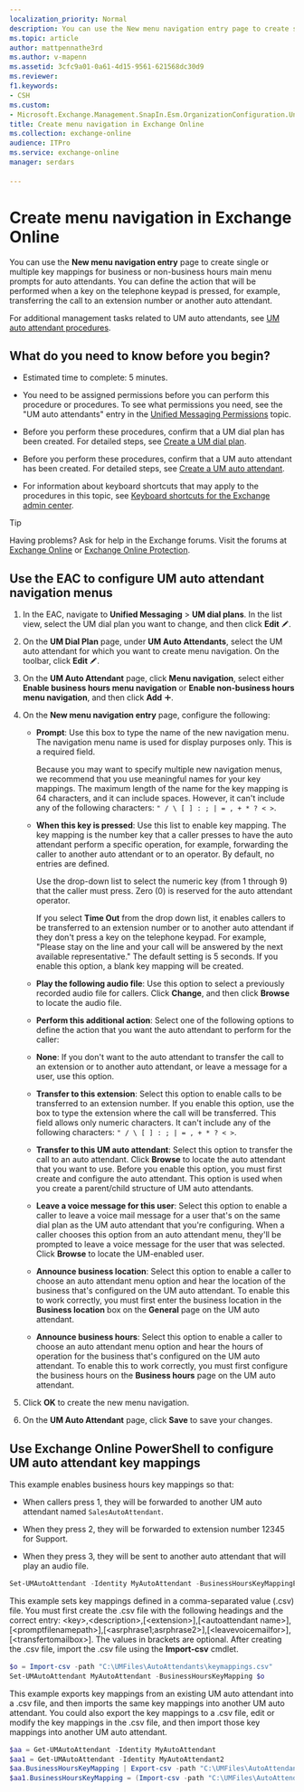 ```yaml
---
localization_priority: Normal
description: You can use the New menu navigation entry page to create single or multiple key mappings for business or non-business hours main menu prompts for auto attendants. You can define the action that will be performed when a key on the telephone keypad is pressed, for example, transferring the call to an extension number or another auto attendant.
ms.topic: article
author: mattpennathe3rd
ms.author: v-mapenn
ms.assetid: 3cfc9a01-0a61-4d15-9561-621568dc30d9
ms.reviewer: 
f1.keywords:
- CSH
ms.custom:
- Microsoft.Exchange.Management.SnapIn.Esm.OrganizationConfiguration.UnifiedMessaging.AutoAttendantKeyMappingControl
title: Create menu navigation in Exchange Online
ms.collection: exchange-online
audience: ITPro
ms.service: exchange-online
manager: serdars

---
```


# Create menu navigation in Exchange Online

You can use the **New menu navigation entry** page to create single or multiple key mappings for business or non-business hours main menu prompts for auto attendants. You can define the action that will be performed when a key on the telephone keypad is pressed, for example, transferring the call to an extension number or another auto attendant.

For additional management tasks related to UM auto attendants, see [UM auto attendant procedures](um-auto-attendant-procedures.md).

## What do you need to know before you begin?

- Estimated time to complete: 5 minutes.

- You need to be assigned permissions before you can perform this procedure or procedures. To see what permissions you need, see the "UM auto attendants" entry in the [Unified Messaging Permissions](https://technet.microsoft.com/library/d326c3bc-8f33-434a-bf02-a83cc26a5498.aspx) topic.

- Before you perform these procedures, confirm that a UM dial plan has been created. For detailed steps, see [Create a UM dial plan](../../voice-mail-unified-messaging/connect-voice-mail-system/create-um-dial-plan.md).

- Before you perform these procedures, confirm that a UM auto attendant has been created. For detailed steps, see [Create a UM auto attendant](create-a-um-auto-attendant.md).

- For information about keyboard shortcuts that may apply to the procedures in this topic, see [Keyboard shortcuts for the Exchange admin center](../../accessibility/keyboard-shortcuts-in-admin-center.md).

> [!TIP]
> Having problems? Ask for help in the Exchange forums. Visit the forums at [Exchange Online](https://go.microsoft.com/fwlink/p/?linkId=267542) or [Exchange Online Protection](https://go.microsoft.com/fwlink/p/?linkId=285351).

## Use the EAC to configure UM auto attendant navigation menus

1. In the EAC, navigate to **Unified Messaging** \> **UM dial plans**. In the list view, select the UM dial plan you want to change, and then click **Edit** ![Edit icon](../../media/ITPro_EAC_EditIcon.gif).

2. On the **UM Dial Plan** page, under **UM Auto Attendants**, select the UM auto attendant for which you want to create menu navigation. On the toolbar, click **Edit** ![Edit icon](../../media/ITPro_EAC_EditIcon.gif).

3. On the **UM Auto Attendant** page, click **Menu navigation**, select either **Enable business hours menu navigation** or **Enable non-business hours menu navigation**, and then click **Add** ![Add Icon](../../media/ITPro_EAC_AddIcon.gif).

4. On the **New menu navigation entry** page, configure the following:

   - **Prompt**: Use this box to type the name of the new navigation menu. The navigation menu name is used for display purposes only. This is a required field.

     Because you may want to specify multiple new navigation menus, we recommend that you use meaningful names for your key mappings. The maximum length of the name for the key mapping is 64 characters, and it can include spaces. However, it can't include any of the following characters: `" / \ [ ] : ; | = , + * ? < >`.

   - **When this key is pressed**: Use this list to enable key mapping. The key mapping is the number key that a caller presses to have the auto attendant perform a specific operation, for example, forwarding the caller to another auto attendant or to an operator. By default, no entries are defined.

     Use the drop-down list to select the numeric key (from 1 through 9) that the caller must press. Zero (0) is reserved for the auto attendant operator.

     If you select **Time Out** from the drop down list, it enables callers to be transferred to an extension number or to another auto attendant if they don't press a key on the telephone keypad. For example, "Please stay on the line and your call will be answered by the next available representative." The default setting is 5 seconds. If you enable this option, a blank key mapping will be created.

   - **Play the following audio file**: Use this option to select a previously recorded audio file for callers. Click **Change**, and then click **Browse** to locate the audio file.

   - **Perform this additional action**: Select one of the following options to define the action that you want the auto attendant to perform for the caller:

   - **None**: If you don't want to the auto attendant to transfer the call to an extension or to another auto attendant, or leave a message for a user, use this option.

   - **Transfer to this extension**: Select this option to enable calls to be transferred to an extension number. If you enable this option, use the box to type the extension where the call will be transferred. This field allows only numeric characters. It can't include any of the following characters: `" / \ [ ] : ; | = , + * ? < >`.

   - **Transfer to this UM auto attendant**: Select this option to transfer the call to an auto attendant. Click **Browse** to locate the auto attendant that you want to use. Before you enable this option, you must first create and configure the auto attendant. This option is used when you create a parent/child structure of UM auto attendants.

   - **Leave a voice message for this user**: Select this option to enable a caller to leave a voice mail message for a user that's on the same dial plan as the UM auto attendant that you're configuring. When a caller chooses this option from an auto attendant menu, they'll be prompted to leave a voice message for the user that was selected. Click **Browse** to locate the UM-enabled user.

   - **Announce business location**: Select this option to enable a caller to choose an auto attendant menu option and hear the location of the business that's configured on the UM auto attendant. To enable this to work correctly, you must first enter the business location in the **Business location** box on the **General** page on the UM auto attendant.

   - **Announce business hours**: Select this option to enable a caller to choose an auto attendant menu option and hear the hours of operation for the business that's configured on the UM auto attendant. To enable this to work correctly, you must first configure the business hours on the **Business hours** page on the UM auto attendant.

5. Click **OK** to create the new menu navigation.

6. On the **UM Auto Attendant** page, click **Save** to save your changes.

## Use Exchange Online PowerShell to configure UM auto attendant key mappings

This example enables business hours key mappings so that:

- When callers press 1, they will be forwarded to another UM auto attendant named `SalesAutoAttendant`.

- When they press 2, they will be forwarded to extension number 12345 for Support.

- When they press 3, they will be sent to another auto attendant that will play an audio file.

```PowerShell
Set-UMAutoAttendant -Identity MyAutoAttendant -BusinessHoursKeyMappingEnabled $true -BusinessHoursKeyMapping "1,Sales,,SalesAutoAttendant","2,Support,12345","3,Directions,,,directions.wav"
```

This example sets key mappings defined in a comma-separated value (.csv) file. You must first create the .csv file with the following headings and the correct entry: \<key\>,\<description\>,[\<extension\>],[\<autoattendant name\>],[\<promptfilenamepath\>],[\<asrphrase1;asrphrase2\>],[\<leavevoicemailfor\>],[\<transfertomailbox\>]. The values in brackets are optional. After creating the .csv file, import the .csv file using the **Import-csv** cmdlet.

```PowerShell
$o = Import-csv -path "C:\UMFiles\AutoAttendants\keymappings.csv"
Set-UMAutoAttendant MyAutoAttendant -BusinessHoursKeyMapping $o
```

This example exports key mappings from an existing UM auto attendant into a .csv file, and then imports the same key mappings into another UM auto attendant. You could also export the key mappings to a .csv file, edit or modify the key mappings in the .csv file, and then import those key mappings into another UM auto attendant.

```PowerShell
$aa = Get-UMAutoAttendant -Identity MyAutoAttendant
$aa1 = Get-UMAutoAttendant -Identity MyAutoAttendant2
$aa.BusinessHoursKeyMapping | Export-csv -path "C:\UMFiles\AutoAttendants\keymappings.csv"
$aa1.BusinessHoursKeyMapping = (Import-csv -path "C:\UMFiles\AutoAttendants\keymappings.csv")
```

